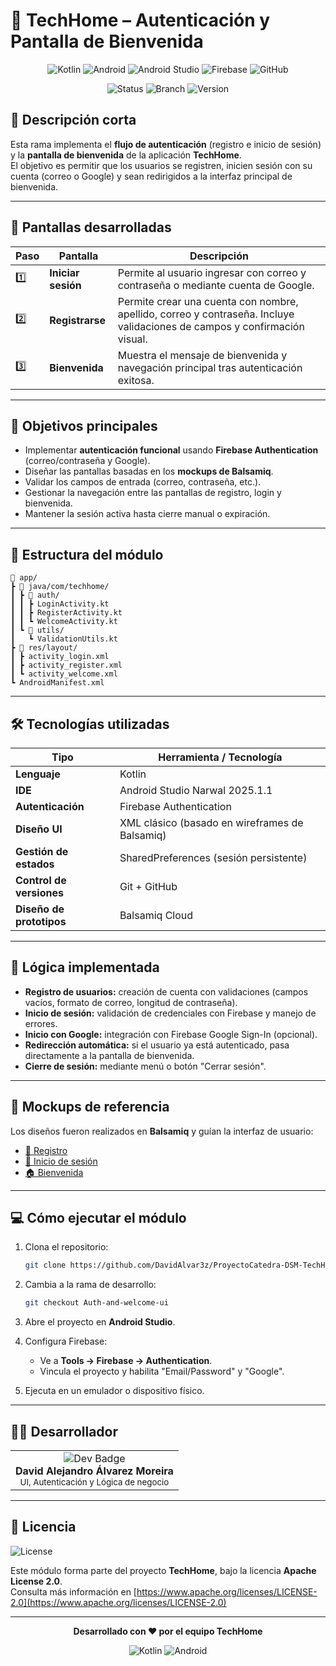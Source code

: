 # 🔐 TechHome – Autenticación y Pantalla de Bienvenida

<div align="center">

![Kotlin](https://img.shields.io/badge/Kotlin-7F52FF?style=for-the-badge&logo=kotlin&logoColor=white)
![Android](https://img.shields.io/badge/Android-3DDC84?style=for-the-badge&logo=android&logoColor=white)
![Android Studio](https://img.shields.io/badge/Android%20Studio-3DDC84?style=for-the-badge&logo=androidstudio&logoColor=white)
![Firebase](https://img.shields.io/badge/Firebase-FFCA28?style=for-the-badge&logo=firebase&logoColor=black)
![GitHub](https://img.shields.io/badge/GitHub-181717?style=for-the-badge&logo=github)

![Status](https://img.shields.io/badge/Status-En%20Desarrollo-yellow?style=for-the-badge)
![Branch](https://img.shields.io/badge/Branch-Auth--and--welcome--ui-blue?style=for-the-badge)
![Version](https://img.shields.io/badge/Version-1.0.0-brightgreen?style=for-the-badge)

</div>

## 📌 Descripción corta
Esta rama implementa el **flujo de autenticación** (registro e inicio de sesión) y la **pantalla de bienvenida** de la aplicación **TechHome**.  
El objetivo es permitir que los usuarios se registren, inicien sesión con su cuenta (correo o Google) y sean redirigidos a la interfaz principal de bienvenida.

---

## 📱 Pantallas desarrolladas

| Paso | Pantalla | Descripción |
|------|-----------|-------------|
| 1️⃣ | **Iniciar sesión** | Permite al usuario ingresar con correo y contraseña o mediante cuenta de Google. |
| 2️⃣ | **Registrarse** | Permite crear una cuenta con nombre, apellido, correo y contraseña. Incluye validaciones de campos y confirmación visual. |
| 3️⃣ | **Bienvenida** | Muestra el mensaje de bienvenida y navegación principal tras autenticación exitosa. |

---

## 🎯 Objetivos principales
- Implementar **autenticación funcional** usando **Firebase Authentication** (correo/contraseña y Google).
- Diseñar las pantallas basadas en los **mockups de Balsamiq**.
- Validar los campos de entrada (correo, contraseña, etc.).
- Gestionar la navegación entre las pantallas de registro, login y bienvenida.
- Mantener la sesión activa hasta cierre manual o expiración.

---

## 🧩 Estructura del módulo

```
📂 app/
┣ 📂 java/com/techhome/
┃ ┣ 📂 auth/
┃ ┃ ┣ LoginActivity.kt
┃ ┃ ┣ RegisterActivity.kt
┃ ┃ ┗ WelcomeActivity.kt
┃ ┗ 📂 utils/
┃   ┗ ValidationUtils.kt
┣ 📂 res/layout/
┃ ┣ activity_login.xml
┃ ┣ activity_register.xml
┃ ┗ activity_welcome.xml
┗ AndroidManifest.xml
```

---

## 🛠️ Tecnologías utilizadas

| Tipo | Herramienta / Tecnología |
|------|---------------------------|
| **Lenguaje** | Kotlin |
| **IDE** | Android Studio Narwal 2025.1.1 |
| **Autenticación** | Firebase Authentication |
| **Diseño UI** | XML clásico (basado en wireframes de Balsamiq) |
| **Gestión de estados** | SharedPreferences (sesión persistente) |
| **Control de versiones** | Git + GitHub |
| **Diseño de prototipos** | Balsamiq Cloud |

---

## 🧠 Lógica implementada
- **Registro de usuarios:** creación de cuenta con validaciones (campos vacíos, formato de correo, longitud de contraseña).
- **Inicio de sesión:** validación de credenciales con Firebase y manejo de errores.
- **Inicio con Google:** integración con Firebase Google Sign-In (opcional).
- **Redirección automática:** si el usuario ya está autenticado, pasa directamente a la pantalla de bienvenida.
- **Cierre de sesión:** mediante menú o botón "Cerrar sesión".

---

## 🎨 Mockups de referencia
Los diseños fueron realizados en **Balsamiq** y guían la interfaz de usuario:

- [🧾 Registro](https://balsamiq.cloud/sk56pdi/pdim7qr)
- [🔑 Inicio de sesión](https://balsamiq.cloud/sk56pdi/pdim7qr)
- [🏠 Bienvenida](https://balsamiq.cloud/sk56pdi/pdim7qr)

---

## 💻 Cómo ejecutar el módulo

1. Clona el repositorio:
   ```bash
   git clone https://github.com/DavidAlvar3z/ProyectoCatedra-DSM-TechHome.git
   ```

2. Cambia a la rama de desarrollo:
   ```bash
   git checkout Auth-and-welcome-ui
   ```

3. Abre el proyecto en **Android Studio**.

4. Configura Firebase:
   * Ve a **Tools → Firebase → Authentication**.
   * Vincula el proyecto y habilita "Email/Password" y "Google".

5. Ejecuta en un emulador o dispositivo físico.

---

## 👨‍💻 Desarrollador

<table>
  <tr>
    <td align="center">
      <img src="https://img.shields.io/badge/Developer-Full%20Stack-blue?style=flat-square" alt="Dev Badge"/><br />
      <b>David Alejandro Álvarez Moreira</b><br />
      <sub>UI, Autenticación y Lógica de negocio</sub>
    </td>
  </tr>
</table>

---

## 📄 Licencia

![License](https://img.shields.io/badge/License-Apache%202.0-blue.svg?style=for-the-badge)

Este módulo forma parte del proyecto **TechHome**, bajo la licencia **Apache License 2.0**.  
Consulta más información en [https://www.apache.org/licenses/LICENSE-2.0](https://www.apache.org/licenses/LICENSE-2.0)

---

<div align="center">

**Desarrollado con ❤️ por el equipo TechHome**

![Kotlin](https://img.shields.io/badge/Made%20with-Kotlin-7F52FF?style=flat-square&logo=kotlin&logoColor=white)
![Android](https://img.shields.io/badge/Built%20for-Android-3DDC84?style=flat-square&logo=android&logoColor=white)

</div>
